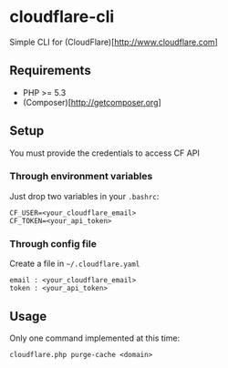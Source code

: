 cloudflare-cli
==============

Simple CLI for (CloudFlare)[http://www.cloudflare.com]

## Requirements

 * PHP >= 5.3
 * (Composer)[http://getcomposer.org]

## Setup

You must provide the credentials to access CF API

### Through environment variables

Just drop two variables in your `.bashrc`:

    CF_USER=<your_cloudflare_email>
    CF_TOKEN=<your_api_token>

### Through config file

Create a file in `~/.cloudflare.yaml`

    email : <your_cloudflare_email> 
    token : <your_api_token>

## Usage

Only one command implemented at this time:

    cloudflare.php purge-cache <domain>



